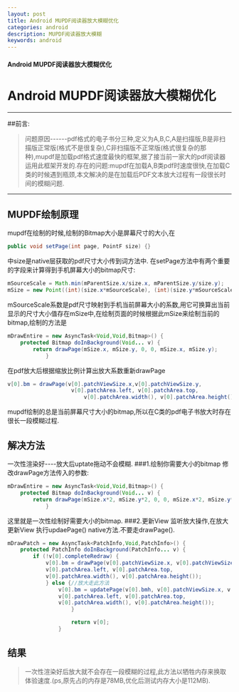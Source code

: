 ```yaml
---
layout: post
title: Android MUPDF阅读器放大模糊优化
categories: android
description: MUPDF阅读器放大模糊
keywords: android
---
```


#### Android MUPDF阅读器放大模糊优化


# Android MUPDF阅读器放大模糊优化


---------

##前言:
> 问题原因------pdf格式的电子书分三种,定义为A,B,C,A是扫描版,B是非扫描版正常版(格式不是很复杂),C非扫描版不正常版(格式很复杂的那种),mupdf是加载pdf格式速度最快的框架,据了接当前一家大的pdf阅读器运用此框架开发的.存在的问题:mupdf在加载A,B类pdf时速度很快,在加载C类的时候遇到瓶颈,本文解决的是在加载后PDF文本放大过程有一段很长时间的模糊问题.



-------------------

## MUPDF绘制原理

 mupdf在绘制的时候,绘制的Bitmap大小是屏幕尺寸的大小,在	
``` java
public void setPage(int page, PointF size) {}
```
中size是native层获取的pdf尺寸大小传到词方法中.
在setPage方法中有两个重要的字段来计算得到手机屏幕大小的bitmap尺寸:
``` java
mSourceScale = Math.min(mParentSize.x/size.x, mParentSize.y/size.y);
mSize = new Point((int)(size.x*mSourceScale), (int)(size.y*mSourceScale));
```
mSourceScale系数是pdf尺寸映射到手机当前屏幕大小的系数,用它可换算出当前显示的尺寸大小值存在mSize中,在绘制页面的时候根据此mSize来绘制当前的bitmap,绘制的方法是
``` java
mDrawEntire = new AsyncTask<Void,Void,Bitmap>() {
	protected Bitmap doInBackground(Void... v) {
		return drawPage(mSize.x, mSize.y, 0, 0, mSize.x, mSize.y);
			}
```
 在pdf放大后根据缩放比例计算出放大系数重新drawPage
``` java
v[0].bm = drawPage(v[0].patchViewSize.x,v[0].patchViewSize.y,
					v[0].patchArea.left, v[0].patchArea.top,
						v[0].patchArea.width(), v[0].patchArea.height());
```
 
mupdf绘制的总是当前屏幕尺寸大小的bitmap,所以在C类的pdf电子书放大时存在很长一段模糊过程.


## 解决方法
一次性渲染好----放大后uptate拖动不会模糊.
###1.绘制你需要大小的bitmap
修改drawPage方法传入的参数:
``` java
mDrawEntire = new AsyncTask<Void,Void,Bitmap>() {
	protected Bitmap doInBackground(Void... v) {
		return drawPage(mSize.x*2, mSize.y*2, 0, 0, mSize.x*2, mSize.y*2);
			}
```
这里就是一次性绘制好需要大小的bitmap.
###2.更新View
监听放大操作,在放大更新View  执行updaePage()  native方法.不要走drawPage().
``` java
mDrawPatch = new AsyncTask<PatchInfo,Void,PatchInfo>() {
	protected PatchInfo doInBackground(PatchInfo... v) {
		if (!v[0].completeRedraw) {
			v[0].bm = drawPage(v[0].patchViewSize.x, v[0].patchViewSize.y,
			v[0].patchArea.left, v[0].patchArea.top,
			v[0].patchArea.width(), v[0].patchArea.height());
			} else {//放大走此方法
				v[0].bm = updatePage(v[0].bmh, v[0].patchViewSize.x, v[0].patchViewSize.y,
				v[0].patchArea.left, v[0].patchArea.top,
				v[0].patchArea.width(), v[0].patchArea.height());
					}

					return v[0];
				}
```


## 结果

> 一次性渲染好后放大就不会存在一段模糊的过程,此方法以牺牲内存来换取体验速度.(ps,原先占的内存是78MB,优化后测试内存大小是112MB).

  



